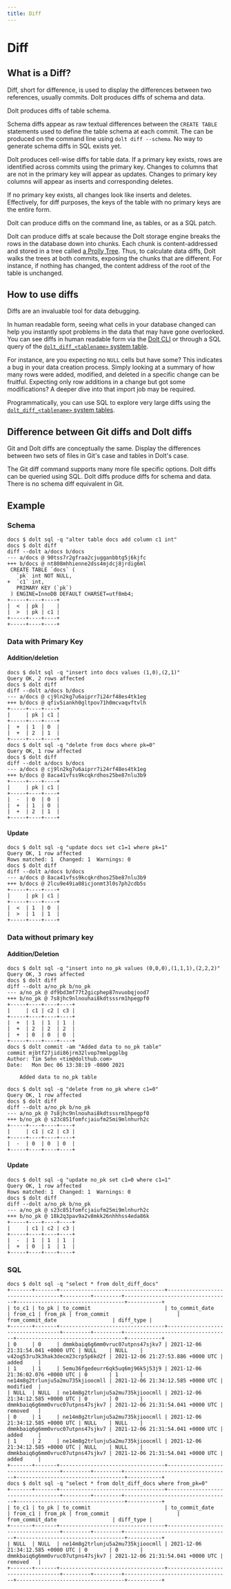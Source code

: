 ```yaml
---
title: Diff
---
```


# Diff

## What is a Diff?

Diff, short for difference, is used to display the differences between two references, usually commits. Dolt produces diffs of schema and data.

Dolt produces diffs of table schema. 

Schema diffs appear as raw textual differences between the `CREATE TABLE` statements used to define the table schema at each commit. The can be produced on the command line using `dolt diff --schema`. No way to generate schema diffs in SQL exists yet.

Dolt produces cell-wise diffs for table data. If a primary key exists, rows are identified across commits using the primary key. Changes to columns that are not in the primary key will appear as updates. Changes to primary key columns will appear as inserts and corresponding deletes. 

If no primary key exists, all changes look like inserts and deletes. Effectively, for diff purposes, the keys of the table with no primary keys are the entire form.

Dolt can produce diffs on the command line, as tables, or as a SQL patch.

Dolt can produce diffs at scale because the Dolt storage engine breaks the rows in the database down into chunks. Each chunk is content-addressed and stored in a tree called [a Prolly Tree](../../../architecture/storage-engine/prolly-tree.md). Thus, to calculate data diffs, Dolt walks the trees at both commits, exposing the chunks that are different. For instance, if nothing has changed, the content address of the root of the table is unchanged. 

## How to use diffs

Diffs are an invaluable tool for data debugging. 

In human readable form, seeing what cells in your database changed can help you instantly spot problems in the data that may have gone overlooked. You can see diffs in human readable form via the [Dolt CLI](../../../reference/cli/cli.md) or through a SQL query of the [`dolt_diff_<tablename>` system table](../../../reference/sql/version-control/dolt-system-tables.md). 

For instance, are you expecting no `NULL` cells but have some? This indicates a bug in your data creation process. Simply looking at a summary of how many rows were added, modified, and deleted in a specific change can be fruitful. Expecting only row additions in a change but got some modifications? A deeper dive into that import job may be required.

Programmatically, you can use SQL to explore very large diffs using the [`dolt_diff_<tablename>` system tables](../../../reference/sql/version-control/dolt-system-tables.md).

## Difference between Git diffs and Dolt diffs

Git and Dolt diffs are conceptually the same. Display the differences between two sets of files in Git's case and tables in Dolt's case. 

The Git diff command supports many more file specific options. Dolt diffs can be queried using SQL. Dolt diffs produce diffs for schema and data. There is no schema diff equivalent in Git.

## Example

### Schema

```
docs $ dolt sql -q "alter table docs add column c1 int"
docs $ dolt diff
diff --dolt a/docs b/docs
--- a/docs @ 90tss7r2gfraa2cjugganbbtg5j6kjfc
+++ b/docs @ nt808mhhienne2dss4mjdcj8jrdig6ml
 CREATE TABLE `docs` (
   `pk` int NOT NULL,
+  `c1` int,
   PRIMARY KEY (`pk`)
 ) ENGINE=InnoDB DEFAULT CHARSET=utf8mb4;
+-----+----+----+
|  <  | pk |    |
|  >  | pk | c1 |
+-----+----+----+
+-----+----+----+
```

### Data with Primary Key

#### Addition/deletion

```
docs $ dolt sql -q "insert into docs values (1,0),(2,1)"
Query OK, 2 rows affected
docs $ dolt diff
diff --dolt a/docs b/docs
--- a/docs @ cj9ln2kg7u6aiprr7i24rf48es4tk1eg
+++ b/docs @ qfiv5iankh0gltpov71h0mcvaqvftvlh
+-----+----+----+
|     | pk | c1 |
+-----+----+----+
|  +  | 1  | 0  |
|  +  | 2  | 1  |
+-----+----+----+
docs $ dolt sql -q "delete from docs where pk=0"
Query OK, 1 row affected
docs $ dolt diff
diff --dolt a/docs b/docs
--- a/docs @ cj9ln2kg7u6aiprr7i24rf48es4tk1eg
+++ b/docs @ 8aca41vfss9kcqkrdhos25be87nlu3b9
+-----+----+----+
|     | pk | c1 |
+-----+----+----+
|  -  | 0  | 0  |
|  +  | 1  | 0  |
|  +  | 2  | 1  |
+-----+----+----+
```

#### Update

```
docs $ dolt sql -q "update docs set c1=1 where pk=1"
Query OK, 1 row affected
Rows matched: 1  Changed: 1  Warnings: 0
docs $ dolt diff
diff --dolt a/docs b/docs
--- a/docs @ 8aca41vfss9kcqkrdhos25be87nlu3b9
+++ b/docs @ 2lcu9e49ia08icjonmt3l0s7ph2cdb5s
+-----+----+----+
|     | pk | c1 |
+-----+----+----+
|  <  | 1  | 0  |
|  >  | 1  | 1  |
+-----+----+----+
```

### Data without primary key

#### Addition/Deletion

```
docs $ dolt sql -q "insert into no_pk values (0,0,0),(1,1,1),(2,2,2)"
Query OK, 3 rows affected
docs $ dolt diff
diff --dolt a/no_pk b/no_pk
--- a/no_pk @ df9bd3mf77t2gicphep87nvuobqjood7
+++ b/no_pk @ 7s8jhc9nlnouhai8kdtsssrm1hpegpf0
+-----+----+----+----+
|     | c1 | c2 | c3 |
+-----+----+----+----+
|  +  | 1  | 1  | 1  |
|  +  | 2  | 2  | 2  |
|  +  | 0  | 0  | 0  |
+-----+----+----+----+
docs $ dolt commit -am "Added data to no_pk table" 
commit mjbtf27jidi86jrm32lvop7mmlpgplbg
Author: Tim Sehn <tim@dolthub.com>
Date:   Mon Dec 06 13:38:19 -0800 2021

	Added data to no_pk table

docs $ dolt sql -q "delete from no_pk where c1=0"
Query OK, 1 row affected
docs $ dolt diff
diff --dolt a/no_pk b/no_pk
--- a/no_pk @ 7s8jhc9nlnouhai8kdtsssrm1hpegpf0
+++ b/no_pk @ s23c851fomfcjaiufm25mi9mlnhurh2c
+-----+----+----+----+
|     | c1 | c2 | c3 |
+-----+----+----+----+
|  -  | 0  | 0  | 0  |
+-----+----+----+----+
```

#### Update

```
docs $ dolt sql -q "update no_pk set c1=0 where c1=1"
Query OK, 1 row affected
Rows matched: 1  Changed: 1  Warnings: 0
docs $ dolt diff
diff --dolt a/no_pk b/no_pk
--- a/no_pk @ s23c851fomfcjaiufm25mi9mlnhurh2c
+++ b/no_pk @ 18k2q3pav9a2v8mkk26nhhhss4eda86k
+-----+----+----+----+
|     | c1 | c2 | c3 |
+-----+----+----+----+
|  -  | 1  | 1  | 1  |
|  +  | 0  | 1  | 1  |
+-----+----+----+----+
```

### SQL

```
docs $ dolt sql -q "select * from dolt_diff_docs"
+-------+-------+----------------------------------+-----------------------------------+---------+---------+----------------------------------+-----------------------------------+-----------+
| to_c1 | to_pk | to_commit                        | to_commit_date                    | from_c1 | from_pk | from_commit                      | from_commit_date                  | diff_type |
+-------+-------+----------------------------------+-----------------------------------+---------+---------+----------------------------------+-----------------------------------+-----------+
| 0     | 0     | dmmkbaiq6g6mm0vruc07utpns47sjkv7 | 2021-12-06 21:31:54.041 +0000 UTC | NULL    | NULL    | v42og53ru3k3hak3decm23crp5p6kd2f | 2021-12-06 21:27:53.886 +0000 UTC | added     |
| 1     | 1     | 5emu36fgedeurr6qk5uq6mj96k5j53j9 | 2021-12-06 21:36:02.076 +0000 UTC | 0       | 1       | ne14m8g2trlunju5a2mu735kjioocmll | 2021-12-06 21:34:12.585 +0000 UTC | modified  |
| NULL  | NULL  | ne14m8g2trlunju5a2mu735kjioocmll | 2021-12-06 21:34:12.585 +0000 UTC | 0       | 0       | dmmkbaiq6g6mm0vruc07utpns47sjkv7 | 2021-12-06 21:31:54.041 +0000 UTC | removed   |
| 0     | 1     | ne14m8g2trlunju5a2mu735kjioocmll | 2021-12-06 21:34:12.585 +0000 UTC | NULL    | NULL    | dmmkbaiq6g6mm0vruc07utpns47sjkv7 | 2021-12-06 21:31:54.041 +0000 UTC | added     |
| 1     | 2     | ne14m8g2trlunju5a2mu735kjioocmll | 2021-12-06 21:34:12.585 +0000 UTC | NULL    | NULL    | dmmkbaiq6g6mm0vruc07utpns47sjkv7 | 2021-12-06 21:31:54.041 +0000 UTC | added     |
+-------+-------+----------------------------------+-----------------------------------+---------+---------+----------------------------------+-----------------------------------+-----------+
docs $ dolt sql -q "select * from dolt_diff_docs where from_pk=0"
+-------+-------+----------------------------------+-----------------------------------+---------+---------+----------------------------------+-----------------------------------+-----------+
| to_c1 | to_pk | to_commit                        | to_commit_date                    | from_c1 | from_pk | from_commit                      | from_commit_date                  | diff_type |
+-------+-------+----------------------------------+-----------------------------------+---------+---------+----------------------------------+-----------------------------------+-----------+
| NULL  | NULL  | ne14m8g2trlunju5a2mu735kjioocmll | 2021-12-06 21:34:12.585 +0000 UTC | 0       | 0       | dmmkbaiq6g6mm0vruc07utpns47sjkv7 | 2021-12-06 21:31:54.041 +0000 UTC | removed   |
+-------+-------+----------------------------------+-----------------------------------+---------+---------+----------------------------------+-----------------------------------+-----------+
```
